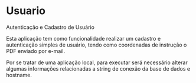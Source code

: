 # Usuario
Autenticação e Cadastro de Usuário

Esta aplicação tem como funcionalidade realizar um cadastro e autenticação simples de usuário, 
tendo como coordenadas de instrução o PDF enviado por e-mail.

Por se tratar de uma aplicação local, para executar será necessário alterar algumas informações 
relacionadas a string de conexão da base de dados e hostname.
